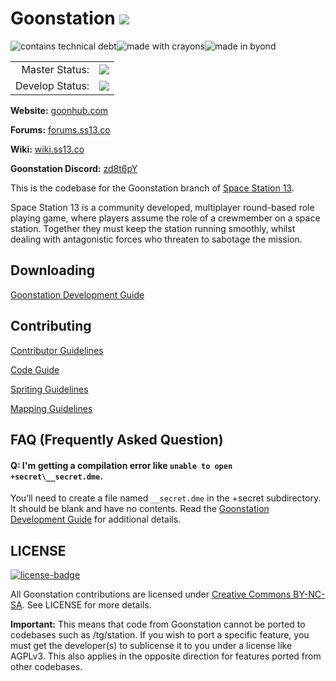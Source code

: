 # Goonstation ![](https://i.imgur.com/mvQFRZm.png)

![contains technical debt](https://forthebadge.com/images/badges/contains-technical-debt.svg)![made with crayons](https://forthebadge.com/images/badges/made-with-crayons.svg)![made in byond](https://user-images.githubusercontent.com/5211576/29499758-4efff304-85e6-11e7-8267-62919c3688a9.gif)

<table>
<tr><td align="right" >Master Status: </td>
<td><img valign="sub" src="https://github.com/goonstation/goonstation/workflows/Beepsky/badge.svg?branch=master"/></td></tr>
<tr><td align="right">Develop Status: </td>
<td><img valign="sub" src="https://github.com/goonstation/goonstation/workflows/Beepsky/badge.svg?branch=develop"/></td></tr>
</table>

**Website:** [goonhub.com](https://goonhub.com)

**Forums:** [forums.ss13.co](https://forums.ss13.co)

**Wiki:** [wiki.ss13.co](https://wiki.ss13.co)

**Goonstation Discord:** [zd8t6pY](https://discord.gg/zd8t6pY)

This is the codebase for the Goonstation branch of [Space Station 13](https://spacestation13.com/).

Space Station 13 is a community developed, multiplayer round-based role playing game, where players assume the role of a crewmember on a space station. Together they must keep the station running smoothly, whilst dealing with antagonistic forces who threaten to sabotage the mission.

## Downloading

[Goonstation Development Guide](https://hackmd.io/@ZeWaka/goondev)

## Contributing

[Contributor Guidelines](https://hackmd.io/@ZeWaka/gooncontributor)

[Code Guide](https://hackmd.io/@ZeWaka/gooncode)

[Spriting Guidelines](https://hackmd.io/@ZeWaka/goonsprite)

[Mapping Guidelines](https://hackmd.io/@ZeWaka/goonmap)

## FAQ (Frequently Asked Question)

#### Q: I'm getting a compilation error like `unable to open +secret\__secret.dme`.

You’ll need to create a file named `__secret.dme` in the +secret subdirectory. It should be blank and have no contents. Read the [Goonstation Development Guide](https://hackmd.io/@ZeWaka/goondev) for additional details.

## LICENSE
[![license-badge](https://forthebadge.com/images/badges/cc-nc-sa.svg)](https://creativecommons.org/licenses/by-nc-sa/3.0/)

All Goonstation contributions are licensed under [Creative Commons BY-NC-SA](https://creativecommons.org/licenses/by-nc-sa/3.0/). See LICENSE for more details.

**Important:** This means that code from Goonstation cannot be ported to codebases such as /tg/station. If you wish to port a specific feature, you must get the developer(s) to sublicense it to you under a license like AGPLv3. This also applies in the opposite direction for features ported from other codebases.
